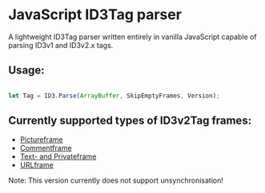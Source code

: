 # JavaScript ID3Tag parser
A lightweight ID3Tag parser written entirely in vanilla JavaScript
capable of parsing ID3v1 and ID3v2.x tags.

## Usage:
```JavaScript

let Tag = ID3.Parse(ArrayBuffer, SkipEmptyFrames, Version);

```

## Currently supported types of ID3v2Tag frames:
* [Pictureframe](http://id3.org/id3v2.3.0#Attached_picture)
* [Commentframe](http://id3.org/id3v2.3.0#Comments)
* [Text- and Privateframe](http://id3.org/id3v2.3.0#Text_information_frames)
* [URLframe](http://id3.org/id3v2.3.0#URL_link_frames)

Note: This version currently does not support unsynchronisation!